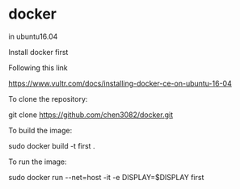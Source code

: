 # docker
in ubuntu16.04

Install docker first

Following this link

https://www.vultr.com/docs/installing-docker-ce-on-ubuntu-16-04

To clone the repository:

git clone https://github.com/chen3082/docker.git

To build the image: 

sudo docker build -t first .  

To run the image: 

sudo docker run --net=host -it -e DISPLAY=$DISPLAY first
